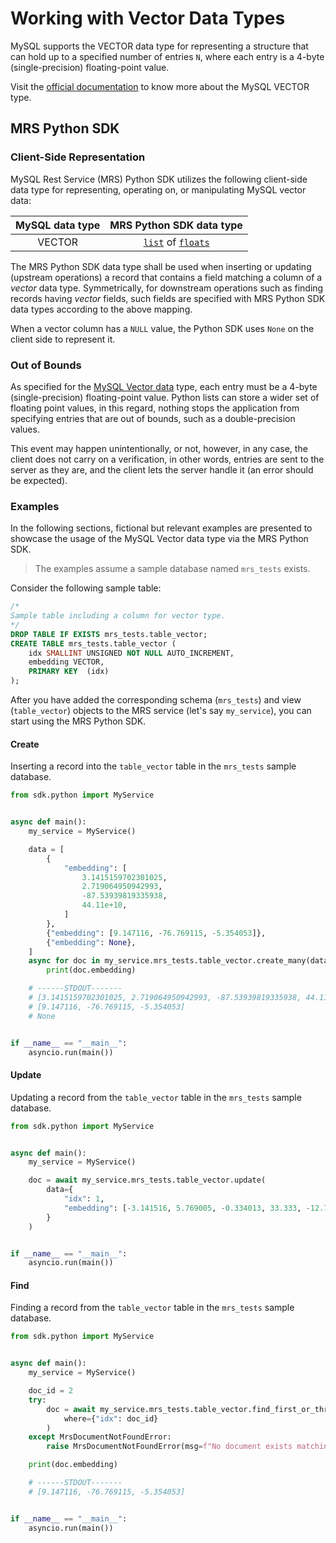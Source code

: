 <!-- Copyright (c) 2023, 2025, Oracle and/or its affiliates.

This program is free software; you can redistribute it and/or modify
it under the terms of the GNU General Public License, version 2.0,
as published by the Free Software Foundation.

This program is designed to work with certain software (including
but not limited to OpenSSL) that is licensed under separate terms, as
designated in a particular file or component or in included license
documentation.  The authors of MySQL hereby grant you an additional
permission to link the program and your derivative works with the
separately licensed software that they have either included with
the program or referenced in the documentation.

This program is distributed in the hope that it will be useful,  but
WITHOUT ANY WARRANTY; without even the implied warranty of
MERCHANTABILITY or FITNESS FOR A PARTICULAR PURPOSE.  See
the GNU General Public License, version 2.0, for more details.

You should have received a copy of the GNU General Public License
along with this program; if not, write to the Free Software Foundation, Inc.,
51 Franklin St, Fifth Floor, Boston, MA 02110-1301 USA -->

# Working with Vector Data Types

MySQL supports the VECTOR data type for representing a structure that can hold up to a specified number of entries `N`, where each entry is a 4-byte (single-precision) floating-point value.

Visit the [official documentation](https://dev.mysql.com/doc/refman/9.0/en/vector.html) to know more about the MySQL VECTOR type.


## MRS Python SDK

### Client-Side Representation

MySQL Rest Service (MRS) Python SDK utilizes the following client-side data type for representing, operating on, or manipulating MySQL vector data:

| MySQL data type  | MRS Python SDK data type |
| :--------: | :-------: |
| VECTOR | [`list`](https://docs.python.org/3/tutorial/datastructures.html#more-on-lists) of [`floats`](https://docs.python.org/3/library/functions.html#float)|

The MRS Python SDK data type shall be used when inserting or updating (upstream operations) a record that contains a field matching a column of a *vector* data type. Symmetrically, for downstream operations such as finding records having *vector* fields, such fields are specified with MRS Python SDK data types according to the above mapping.

When a vector column has a `NULL` value, the Python SDK uses `None` on the client side to represent it.


### Out of Bounds

As specified for the [MySQL Vector data](https://dev.mysql.com/doc/refman/9.0/en/vector.html) type, each entry must be a 4-byte (single-precision) floating-point value. Python lists can store a wider set of floating point values, in this regard, nothing stops the application from specifying entries that are out of bounds, such as a double-precision values.

This event may happen unintentionally, or not, however, in any case, the client does not carry on a verification, in other words, entries are sent to the server as they are, and the client lets the server handle it (an error should be expected).

### Examples

In the following sections, fictional but relevant examples are presented to showcase the usage of the MySQL Vector data type via the MRS Python SDK.

> The examples assume a sample database named `mrs_tests` exists.

Consider the following sample table:

```sql
/*
Sample table including a column for vector type.
*/
DROP TABLE IF EXISTS mrs_tests.table_vector;
CREATE TABLE mrs_tests.table_vector (
    idx SMALLINT UNSIGNED NOT NULL AUTO_INCREMENT,
    embedding VECTOR,
    PRIMARY KEY  (idx)
);
```

After you have added the corresponding schema (`mrs_tests`) and view (`table_vector`) objects to the MRS service (let's say `my_service`), you can start using the MRS Python SDK.

#### Create

Inserting a record into the `table_vector` table in the `mrs_tests` sample database.

```py
from sdk.python import MyService


async def main():
    my_service = MyService()

    data = [
        {
            "embedding": [
                3.1415159702301025,
                2.719064950942993,
                -87.53939819335938,
                44.11e+10,
            ]
        },
        {"embedding": [9.147116, -76.769115, -5.354053]},
        {"embedding": None},
    ]
    async for doc in my_service.mrs_tests.table_vector.create_many(data):
        print(doc.embedding)

    # ------STDOUT-------
    # [3.1415159702301025, 2.719064950942993, -87.53939819335938, 44.11e+10]
    # [9.147116, -76.769115, -5.354053]
    # None


if __name__ == "__main__":
    asyncio.run(main())
```

#### Update

Updating a record from the `table_vector` table in the `mrs_tests` sample database.

```py
from sdk.python import MyService


async def main():
    my_service = MyService()

    doc = await my_service.mrs_tests.table_vector.update(
        data={
            "idx": 1,
            "embedding": [-3.141516, 5.769005, -0.334013, 33.333, -12.76],
        }
    )


if __name__ == "__main__":
    asyncio.run(main())
```


#### Find

Finding a record from the `table_vector` table in the `mrs_tests` sample database.

```py
from sdk.python import MyService


async def main():
    my_service = MyService()

    doc_id = 2
    try:
        doc = await my_service.mrs_tests.table_vector.find_first_or_throw(
            where={"idx": doc_id}
        )
    except MrsDocumentNotFoundError:
        raise MrsDocumentNotFoundError(msg=f"No document exists matching idx={doc_id}")

    print(doc.embedding)

    # ------STDOUT-------
    # [9.147116, -76.769115, -5.354053]


if __name__ == "__main__":
    asyncio.run(main())
```
